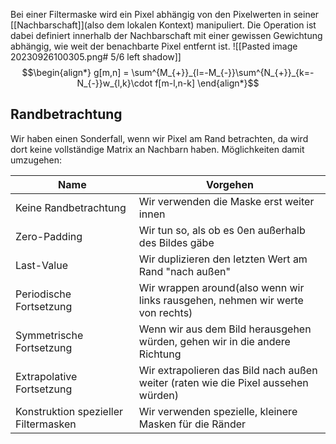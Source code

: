Bei einer Filtermaske wird ein Pixel abhängig von den Pixelwerten in seiner [[Nachbarschaft]](also dem lokalen Kontext) manipuliert.
Die Operation ist dabei definiert innerhalb der Nachbarschaft mit einer gewissen Gewichtung abhängig, wie weit der benachbarte Pixel entfernt ist.
![[Pasted image 20230926100305.png# 5/6 left shadow]]
$$\begin{align*}
g[m,n] = \sum^{M_{+}}_{l=-M_{-}}\sum^{N_{+}}_{k=-N_{-}}w_{l,k}\cdot f[m-l,n-k]
\end{align*}$$
## Randbetrachtung
Wir haben einen Sonderfall, wenn wir Pixel am Rand betrachten, da wird dort keine vollständige Matrix an Nachbarn haben. Möglichkeiten damit umzugehen:

| Name                                 | Vorgehen                                                                           |
| ------------------------------------ | ---------------------------------------------------------------------------------- |
| Keine Randbetrachtung                | Wir verwenden die Maske erst weiter innen                                          |
| Zero-Padding                         | Wir tun so, als ob es 0en außerhalb des Bildes gäbe                                |
| Last-Value                           | Wir duplizieren den letzten Wert am Rand "nach außen"                              |
| Periodische Fortsetzung              | Wir wrappen around(also wenn wir links rausgehen, nehmen wir werte von rechts)     |
| Symmetrische Fortsetzung             | Wenn wir aus dem Bild herausgehen würden, gehen wir in die andere Richtung         |
| Extrapolative Fortsetzung            | Wir extrapolieren das Bild nach außen weiter (raten wie die Pixel aussehen würden) |
| Konstruktion spezieller Filtermasken | Wir verwenden spezielle, kleinere Masken für die Ränder                            |
